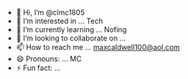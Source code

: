 - 👋 Hi, I’m @clmc1805
- 👀 I’m interested in ... Tech
- 🌱 I’m currently learning ... Nofing
- 💞️ I’m looking to collaborate on ...
- 📫 How to reach me ... maxcaldwell100@aol.com
- 😄 Pronouns: ... MC
- ⚡ Fun fact: ...

<!---
clmc1805/clmc1805 is a ✨ special ✨ repository because its `README.md` (this file) appears on your GitHub profile.
You can click the Preview link to take a look at your changes.
--->
